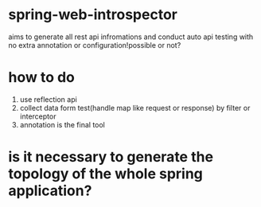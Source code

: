 # spring-web-introspector
aims to generate all rest api infromations and conduct auto api testing with no extra annotation or configuration!possible or not?
# how to do
1. use reflection api
2. collect data form test(handle map like request or response) by filter or interceptor
3. annotation is the final tool
# is it necessary to generate the topology of the whole spring application?
